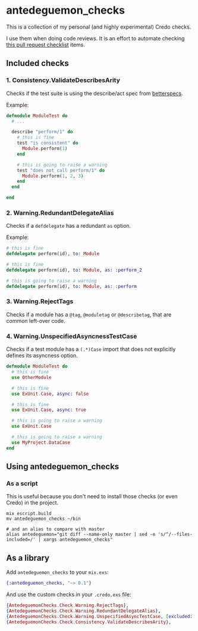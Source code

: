 # antedeguemon_checks

This is a collection of my personal (and highly experimental) Credo checks.

I use them when doing code reviews. It is an effort to automate checking
[this pull request checklist](https://gist.github.com/antedeguemon/672ef7986f81e63377420853fcc7863e)
items.

## Included checks

### 1. Consistency.ValidateDescribesArity

Checks if the test suite is using the describe/act spec from
[betterspecs](https://www.betterspecs.org/).

Example:

```elixir
defmodule ModuleTest do
  # ...

  describe "perform/1" do
    # this is fine
    test "is consistent" do
      Module.perform(1)
    end

    # this is going to raise a warning
    test "does not call perform/1" do
      Module.perform(1, 2, 3)
    end
  end

end
```

### 2. Warning.RedundantDelegateAlias

Checks if a `defdelegate` has a redundant `as` option.

Example:

```elixir
# this is fine
defdelegate perform(id), to: Module

# this is fine
defdelegate perform(id), to: Module, as: :perform_2

# this is going to raise a warning
defdelegate perform(id), to: Module, as: :perform

```

### 3. Warning.RejectTags

Checks if a module has a `@tag`, `@moduletag` or `@describetag`, that are
common left-over code.

### 4. Warning.UnspecifiedAsyncnessTestCase

Checks if a test module has a `(.*)Case` import that does not explicitly
defines its asyncness option.

```elixir
defmodule ModuleTest do
  # this is fine
  use OtherModule

  # this is fine
  use ExUnit.Case, async: false

  # this is fine
  use ExUnit.Case, async: true

  # this is going to raise a warning
  use ExUnit.Case

  # this is going to raise a warning
  use MyProject.DataCase
end
```

## Using antedeguemon_checks

### As a script

This is useful because you don't need to install those checks (or even Credo)
in the project.

```shell
mix escript.build
mv antedeguemon_checks ~/bin

# and an alias to compare with master
alias antedeguemon="git diff --name-only master | sed -e 's/^/--files-included=/' | xargs antedeguemon_checks"
```

## As a library

Add `antedeguemon_checks` to your `mix.exs`:

```elixir
{:antedeguemon_checks, "~> 0.1"}
```

And use the custom checks in your `.credo.exs` file:

```elixir
{AntedeguemonChecks.Check.Warning.RejectTags},
{AntedeguemonChecks.Check.Warning.RedundantDelegateAlias},
{AntedeguemonChecks.Check.Warning.UnspecifiedAsyncTestCase, [excluded: ["Credo.Test.Case"]]},
{AntedeguemonChecks.Check.Consistency.ValidateDescribesArity},
```
